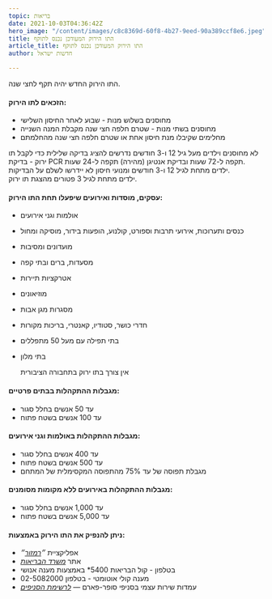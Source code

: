 ```yaml
---
topic: בריאות
date: 2021-10-03T04:36:42Z
hero_image: "/content/images/c8c8369d-60f8-4b27-9eed-90a389ccf8e6.jpeg"
title: התו הירוק המעודכן נכנס לתוקף
article_title: התו הירוק המעודכן נכנס לתוקף
author: חדשות ישראל

---
```

התו הירוק החדש יהיה תקף לחצי שנה.

#### הזכאים לתו הירוק:

* מחוסנים בשלוש מנות - שבוע לאחר החיסון השלישי
* מחוסנים בשתי מנות - שטרם חלפה חצי שנה מקבלת המנה השנייה
* מחלימים שקיבלו מנת חיסון אחת או שטרם חלפה חצי שנה מהחלמתם

לא מחוסנים וילדים מעל גיל 12 ו-3 חודשים נדרשים להציג בדיקה שלילית כדי לקבל תו ירוק - בדיקת PCR תקפה ל-72 שעות ובדיקת אנטיגן (מהירה) תקפה ל-24 שעות.  
ילדים מתחת לגיל 12 ו-3 חודשים ומנועי חיסון לא יידרשו לשלם על הבדיקות.  
ילדים מתחת לגיל 3 פטורים מהצגת תו ירוק.

#### עסקים, מוסדות ואירועים שיפעלו תחת התו הירוק:

* אולמות וגני אירועים
* כנסים ותערוכות, אירועי תרבות וספורט, קולנוע, הופעות בידור, מוסיקה ומחול
* מועדונים ומסיבות
* מסעדות, ברים ובתי קפה
* אטרקציות תיירות
* מוזיאונים
* מסגרות מגן אבות
* חדרי כושר, סטודיו, קאנטרי, בריכות מקורות
* בתי תפילה עם מעל 50 מתפללים
* בתי מלון

  אין צורך בתו ירוק בתחבורה הציבורית

#### מגבלות ההתקהלות בבתים פרטיים:

* עד 50 אנשים בחלל סגור
* עד 100 אנשים בשטח פתוח

#### מגבלות ההתקהלות באולמות וגני אירועים:

* עד 400 אנשים בחלל סגור
* עד 500 אנשים בשטח פתוח
* מגבלת תפוסה של עד 75% מהתפוסה המקסימלית של המתחם

#### מגבלות ההתקהלות באירועים ללא מקומות מסומנים:

* עד 1,000 אנשים בחלל סגור
* עד 5,000 אנשים בשטח פתוח

#### ניתן להנפיק את התו הירוק באמצעות:

* אפליקציית _״_[_רמזור_]()_״_
* אתר [_משרד הבריאות_]()
* בטלפון - קול הבריאות 5400* באמצעות מענה אנושי
* מענה קולי אוטומטי - בטלפון 02-5082000
* עמדות שירות עצמי בסניפי סופר-פארם — [_לרשימת הסניפים_](https://www.govmap.gov.il/?c=160079.6,589665.28&z=2&lay=GOVINFOSTAND&bs=GOVINFOSTAND%7C161438,591739)